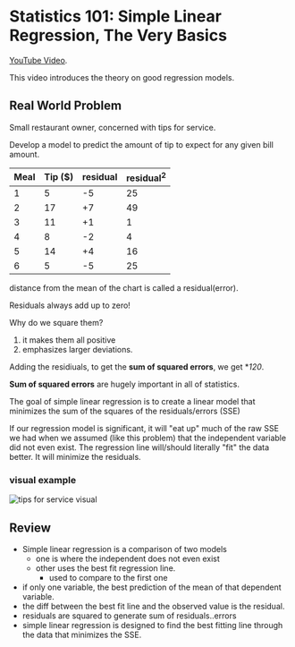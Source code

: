 # Statistics 101: Simple Linear Regression, The Very Basics

[YouTube Video](https://www.youtube.com/watch?v=ZkjP5RJLQF4).

This video introduces the theory on good regression models.

## Real World Problem

Small restaurant owner, concerned with tips for service.

Develop a model to predict the amount of tip to expect for any given bill amount.

Meal | Tip ($) | residual | residual<sup>2</sup> | 
--- | --- | --- | --- | 
1 | 5 | -5 | 25 | 
2 | 17 | +7 | 49 | 
3 | 11 | +1 | 1 | 
4 | 8 | -2| 4 | 
5 | 14 | +4| 16 | 
6 | 5 | -5 | 25 | 

distance from the mean of the chart is called a residual(error).

Residuals always add up to zero!

Why do we square them?
1) it makes them all positive
2) emphasizes larger deviations.

Adding the residiuals, to get the **sum of squared errors**, we get **120*.

**Sum of squared errors** are hugely important in all of statistics.

The goal of simple linear regression is to create a linear model that minimizes the sum of the squares of the residuals/errors (SSE)

If our regression model is significant, it will "eat up" much of the raw SSE we had when we assumed (like this problem) that the independent variable did not even exist. The regression line will/should literally "fit" the data better. It will minimize the residuals.

### visual example

![tips for service visual](https://github.com/awitherow/learning/blob/master/coursera/week-1/img/tips-for-service.jpg?raw=true)

## Review

- Simple linear regression is a comparison of two models
    - one is where the independent does not even exist
    - other uses the best fit regression line.
        - used to compare to the first one
- if only one variable, the best prediction of the mean of that dependent variable.
- the diff between the best fit line and the observed value is the residual.
- residuals are squared to generate sum of residuals..errors
- simple linear regression is designed to find the best fitting line through the data that minimizes the SSE.